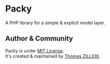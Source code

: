 Packy
=====

A PHP library for a simple & explicit model layer.



Author & Community
--------

Packy is under [MIT License](http://opensource.org/licenses/MIT).<br>
It's created & maintained by [Thomas ZILLIOX](http://tzi.fr).
